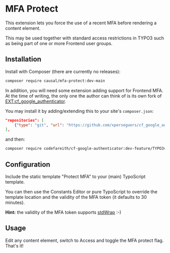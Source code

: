 # MFA Protect

This extension lets you force the use of a recent MFA before rendering a content
element.

This may be used together with standard access restrictions in TYPO3 such as
being part of one or more Frontend user groups.


## Installation

Install with Composer (there are currently no releases):

```bash
composer require causal/mfa-protect:dev-main
```

In addition, you will need some extension adding support for Frontend MFA. At the
time of writing, the only one the author can think of is its own fork of
[EXT:cf_google_authenticator](https://extensions.typo3.org/extension/cf_google_authenticator).

You may install it by adding/extending this to your site's `composer.json`:

```json
"repositories": [
    {"type": "git", "url": "https://github.com/xperseguers/cf_google_authenticator.git"}
],
```

and then:

```bash
composer require codefareith/cf-google-authenticator:dev-feature/TYPO3v12
```


## Configuration

Include the static template "Protect MFA" to your (main) TypoScript template.

You can then use the Constants Editor or pure TypoScript to override the template
location and the validity of the MFA token (it defaults to 30 minutes).

**Hint:** the validity of the MFA token supports
[stdWrap](https://docs.typo3.org/m/typo3/reference-typoscript/main/en-us/Functions/Stdwrap.html) :-)


## Usage

Edit any content element, switch to Access and toggle the MFA protect flag. That's it!
